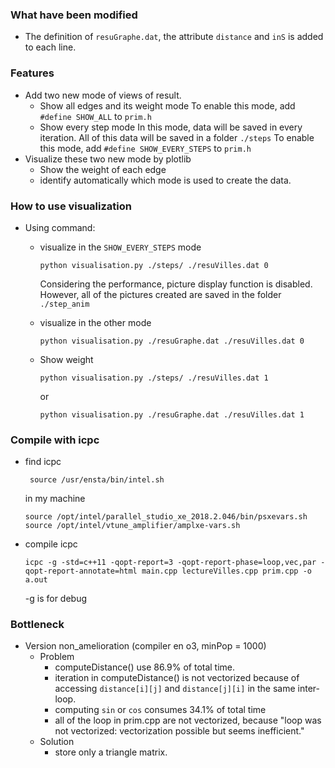 ### What have been modified
- The definition of `resuGraphe.dat`, the attribute `distance` and `inS` is added to each line.

### Features
- Add two new mode of views of result.
  - Show all edges and its weight mode
    To enable this mode, add `#define SHOW_ALL` to `prim.h`
  - Show every step mode
    In this mode, data will be saved in every iteration. All of this data will be saved in a folder `./steps`
    To enable this mode, add `#define SHOW_EVERY_STEPS` to `prim.h`
- Visualize these two new mode by plotlib
  - Show the weight of each edge
  - identify automatically which mode is used to create the data.

### How to use visualization
- Using command:
  - visualize in the `SHOW_EVERY_STEPS` mode
    ```
    python visualisation.py ./steps/ ./resuVilles.dat 0
    ```
    Considering the performance, picture display function is disabled. However, all of the pictures created are saved in the folder `./step_anim`

  - visualize in the other mode
    ```
    python visualisation.py ./resuGraphe.dat ./resuVilles.dat 0
    ```
  - Show weight
    ```
    python visualisation.py ./steps/ ./resuVilles.dat 1
    ```
    or
    ```
    python visualisation.py ./resuGraphe.dat ./resuVilles.dat 1
    ```

### Compile with icpc
  - find icpc
    ```
     source /usr/ensta/bin/intel.sh
    ```

    in my machine
    ```
    source /opt/intel/parallel_studio_xe_2018.2.046/bin/psxevars.sh 
    source /opt/intel/vtune_amplifier/amplxe-vars.sh
    ```
  - compile icpc
    ```
    icpc -g -std=c++11 -qopt-report=3 -qopt-report-phase=loop,vec,par -qopt-report-annotate=html main.cpp lectureVilles.cpp prim.cpp -o a.out
    ```
    -g is for debug

### Bottleneck
  - Version non_amelioration (compiler en o3, minPop = 1000)
    - Problem
      - computeDistance() use 86.9% of total time.
      - iteration in computeDistance() is not vectorized because of accessing `distance[i][j]` and `distance[j][i]` in the same inter-loop.
      - computing `sin` or `cos` consumes 34.1% of total time
      - all of the loop in prim.cpp are not vectorized, because "loop was not vectorized: vectorization possible but seems inefficient."
    - Solution
      - store only a triangle matrix.

